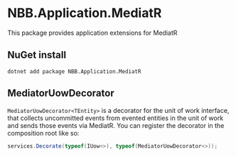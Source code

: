 ﻿# NBB.Application.MediatR

This package provides application extensions for MediatR

## NuGet install
```
dotnet add package NBB.Application.MediatR
```

## MediatorUowDecorator
`MediatorUowDecorator<TEntity>` is a decorator for the unit of work interface, that collects uncommitted events from evented entities in the unit of work and sends those events via MediatR.
You can register the decorator in the composition root like so:
```csharp
services.Decorate(typeof(IUow<>), typeof(MediatorUowDecorator<>));
```

